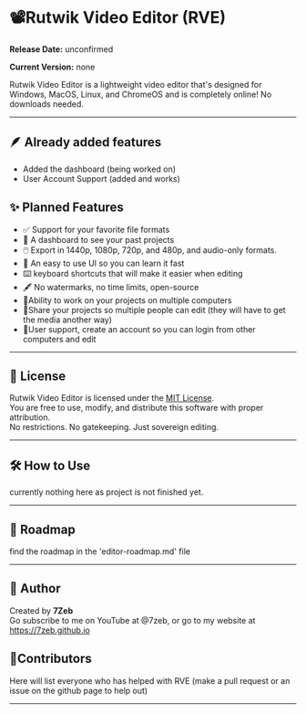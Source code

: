 # 📽️Rutwik Video Editor (RVE)
**Release Date:** unconfirmed

**Current Version:** none

Rutwik Video Editor is a lightweight video editor that's designed for Windows, MacOS, Linux, and ChromeOS and is completely online! No downloads needed.

---

## 🪶 Already added features
- Added the dashboard (being worked on)
- User Account Support (added and works)

## ✨ Planned Features

- ✅ Support for your favorite file formats
- 📁 A dashboard to see your past projects
- 🖱️ Export in 1440p, 1080p, 720p, and 480p, and audio-only formats.
- 🔁 An easy to use UI so you can learn it fast
- ⌨️ keyboard shortcuts that will make it easier when editing
- 🖋 No watermarks, no time limits, open-source
- 🛫Ability to work on your projects on multiple computers
- 📩Share your projects so multiple people can edit (they will have to get the media another way)
- 👥User support, create an account so you can login from other computers and edit

---

## 📄 License

Rutwik Video Editor is licensed under the [MIT License](LICENSE).  
You are free to use, modify, and distribute this software with proper attribution.  
No restrictions. No gatekeeping. Just sovereign editing.

---

## 🛠️ How to Use

currently nothing here as project is not finished yet.

---

## 📜 Roadmap

find the roadmap in the 'editor-roadmap.md' file

---

## 🧙 Author

Created by **7Zeb**  
Go subscribe to me on YouTube at @7zeb, or go to my website at https://7zeb.github.io

## 👷Contributors
Here will list everyone who has helped with RVE (make a pull request or an issue on the github page to help out)

---
